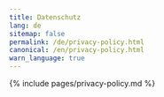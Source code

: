 ```yaml
---
title: Datenschutz
lang: de
sitemap: false
permalink: /de/privacy-policy.html
canonical: /en/privacy-policy.html
warn_language: true
---
```


{% include pages/privacy-policy.md %}
